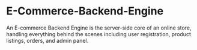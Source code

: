 # E-Commerce-Backend-Engine
An E-commerce Backend Engine is the server-side core of an online store, handling everything behind the scenes including user registration, product listings, orders, and admin panel.  
